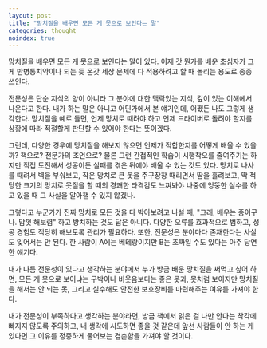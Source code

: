 ```yaml
---
layout: post
title: "망치질을 배우면 모든 게 못으로 보인다는 말"
categories: thought
noindex: true
---
```


망치질을 배우면 모든 게 못으로 보인다는 말이 있다. 이제 갓 뭔가를 배운 초심자가 그게 만병통치약이나 되는 듯 온갖 세상 문제에 다 적용하려고 할 때 놀리는 용도로 종종 쓰인다.

전문성은 단순 지식의 양이 아니라 그 분야에 대한 맥락있는 지식, 깊이 있는 이해에서 나온다고 한다. 내가 하는 말은 아니고 어딘가에서 본 얘기인데, 어쨌든 나도 그렇게 생각한다. 망치질을 예로 들면, 언제 망치로 때려야 하고 언제 드라이버로 돌려야 할지를 상황에 따라 적절할게 판단할 수 있어야 한다는 뜻이겠다.<!--more-->

그런데, 다양한 경우에 망치질을 해보지 않으면 언제가 적합한지를 어떻게 배울 수 있을까? 책으로? 전문가의 조언으로? 물론 그런 간접적인 학습이 시행착오를 줄여주기는 하지만 직접 도전해서 성공이든 실패를 겪은 뒤에야 배울 수 있는 것도 있다. 망치로 나사를 때려서 벽을 부숴보고, 작은 망치로 큰 못을 주구장창 때리면서 땀을 흘려보고, 딱 적당한 크기의 망치로 못질을 할 때의 경쾌한 타격감도 느껴봐야 나중에 엉뚱한 실수를 하고 있을 때 그 사실을 알아챌 수 있지 않겠나.

그렇다고 누군가가 진짜 망치로 모든 것을 다 박아보려고 나설 때, "그래, 배우는 중이구나. 맘껏 해보렴" 하고 방치하는 것도 답은 아니다. 다양한 오류를 효과적으로 범하고, 성공 경험도 적당히 해보도록 관리가 필요하다. 또한, 전문성은 분야마다 존재한다는 사실도 잊어서는 안 된다. 한 사람이 A에는 베테랑이지만 B는 초짜일 수도 있다는 아주 당연한 얘기다.

내가 나름 전문성이 있다고 생각하는 분야에서 누가 방금 배운 망치질을 써먹고 싶어 하면, 모든 게 못으로 보이냐는 구박이나 비웃음보다는 좋은 못과, 못처럼 보이지만 망치질을 해서는 안 되는 못, 그리고 실수해도 안전한 보호장비를 마련해주는 여유를 가져야 한다.

내가 전문성이 부족하다고 생각하는 분야라면, 방금 책에서 읽은 걸 나만 안다는 착각에 빠지지 않도록 주의하고, 내 생각에 시도하면 좋을 것 같은데 앞선 사람들이 안 하는 게 있다면 그 이유를 정중하게 물어보는 겸손함을 가져야 할 것이다.